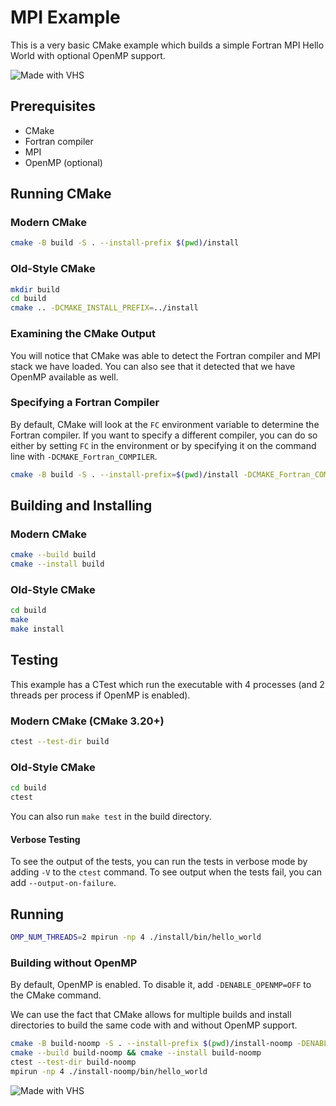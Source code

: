 # MPI Example

This is a very basic CMake example which builds a simple Fortran MPI Hello World with optional OpenMP support.

![Made with VHS](https://vhs.charm.sh/vhs-1M2fSyvr2QZ9NxEF2zVMr1.gif)

## Prerequisites

- CMake
- Fortran compiler
- MPI
- OpenMP (optional)

## Running CMake

### Modern CMake

```bash
cmake -B build -S . --install-prefix $(pwd)/install
```

### Old-Style CMake

```bash
mkdir build
cd build
cmake .. -DCMAKE_INSTALL_PREFIX=../install
```

### Examining the CMake Output

You will notice that CMake was able to detect the Fortran compiler and MPI stack we have loaded. You can also see that it detected
that we have OpenMP available as well.

### Specifying a Fortran Compiler

By default, CMake will look at the `FC` environment variable to determine the Fortran compiler. If you want to specify a different
compiler, you can do so either by setting `FC` in the environment or by specifying it on the command line with
`-DCMAKE_Fortran_COMPILER`.

```bash
cmake -B build -S . --install-prefix=$(pwd)/install -DCMAKE_Fortran_COMPILER=flang-new
```

## Building and Installing

### Modern CMake

```bash
cmake --build build
cmake --install build
```

### Old-Style CMake

```bash
cd build
make
make install
```

## Testing

This example has a CTest which run the executable with 4 processes (and 2 threads per process if OpenMP is enabled).

### Modern CMake (CMake 3.20+)

```bash
ctest --test-dir build
```

### Old-Style CMake

```bash
cd build
ctest
```

You can also run `make test` in the build directory.

#### Verbose Testing

To see the output of the tests, you can run the tests in verbose mode by adding `-V` to the `ctest` command. To see output when the
tests fail, you can add `--output-on-failure`.

## Running

```bash
OMP_NUM_THREADS=2 mpirun -np 4 ./install/bin/hello_world
```

### Building without OpenMP

By default, OpenMP is enabled. To disable it, add `-DENABLE_OPENMP=OFF` to the CMake command.

We can use the fact that CMake allows for multiple builds and install directories to build the same code with and without OpenMP support.

```bash
cmake -B build-noomp -S . --install-prefix $(pwd)/install-noomp -DENABLE_OPENMP=OFF
cmake --build build-noomp && cmake --install build-noomp
ctest --test-dir build-noomp
mpirun -np 4 ./install-noomp/bin/hello_world
```

![Made with VHS](https://vhs.charm.sh/vhs-1GUSxBpl2geArLpb4wxZ2s.gif)

